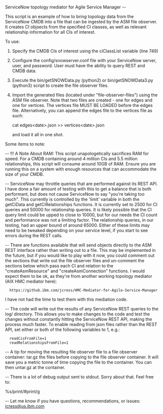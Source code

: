 ServiceNow topology mediator for Agile Service Manager --

This script is an example of how to bring topology data from the ServiceNow CMDB into a
file that can be ingested by the ASM file observer. It creates CI objsects from the
specified CI classes, as well as relevant relationship information for all CIs of 
interest.

To use:

1. Specify the CMDB CIs of interest using the ciClassList variable (line 749)
2. Configure the config/snowserver.conf file with your ServiceNow server, user, and 
   password. User must have the ability to query REST and CMDB data.
3. Execute the bin/getSNOWData.py (python2) or bin/getSNOWData3.py (python3) script to 
   create the file observer files.
4. Import the generated files (located under "file-observer-files") using the ASM file
   observer. Note that two files are created - one for edges and one for vertices. The
   vertices file MUST BE LOADED before the edges file. Alternatively, you can append
   the edges file to the vertices file as such:

      cat edges\<date\>.json >> vertices\<date\>.json

   and load it all in one shot.

Some items to note:

-- !!! A Note About RAM: This script unapologetically sacrifices RAM for speed. For a 
   CMDB containing around 4 million CIs and 5.5 million relationships, this script
   will consume around 10GB of RAM. Ensure you are running this on a system with 
   enough resources that can accommodate the size of your CMDB.

-- ServiceNow may throttle queries that are performed against its REST API. I have
   done a fair amount of testing with this to get a balance that is both performant,
   but does not cause ServiceNow to say "you're taking too much". This currently is
   controlled by the 'limit' variable in both the getCiData and getCiRelationships
   functions. It is currently set to 2500 for CI queries and 50000 for relationship
   queries. It is likely possible that the CI query limit could be upped to close to
   10000, but for our needs the CI count and performance was not a limiting factor.
   The relationship queries, in our testing, had an upper bound of around 65000.
   Either of these limits may need to be tweaked depending on your service level, if
   you start to see errors during the REST calls.

-- There are functions available that will send objects directly to the ASM REST
   interface rather than writing out to a file. This may be implemented in the future,
   but if you would like to play with it now, you could comment out the sections that
   write out the file observer files and un-comment the sections below which pass 
   each CI and relation to the "createAsmResource" and "createAsmConnection" functions.
   I would expect them to be ok, as they're from another working topology mediator
   (AIX HMC mediator here): 

      https://github.ibm.com/jcress/HMC-Mediator-for-Agile-Service-Manager

   I have not had the time to test them with this mediation code.

-- The code will write out the results of any ServiceNow REST queries to the log/ 
   directory. This allows you to make changes to the code and test the changes without
   constantly hitting the ServiceNow REST API, making the process much faster. To
   enable reading from json files rather than the REST API, set either or both of the
   following variables to 1, e.g.: 
   
      readCisFromFile=1
      readRelationshipsFromFile=1

-- A tip for moving the resulting file observer file to a file observer container:
   tar.gz the files before copying to the file observer container. It will save you
   a metric tonne of time copying the file to the container. You can then untar.gz
   at the container.

-- There is a lot of debug output sent to stdout. Sorry about that. Feel free to:

   %s/print/#print/g

-- Let me know if you have questions, recommendations, or issues: jcress@us.ibm.com


      


